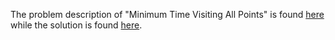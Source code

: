 The problem description of "Minimum Time Visiting All Points" is found [here](https://leetcode.com/problems/minimum-time-visiting-all-points/) while the solution is found [here](https://github.com/aurimas13/Solutions-To-Problems/blob/main/LeetCode/Java%20Solutions/Minimum%20Time%20Visiting%20All%20Points/minimum.java).

